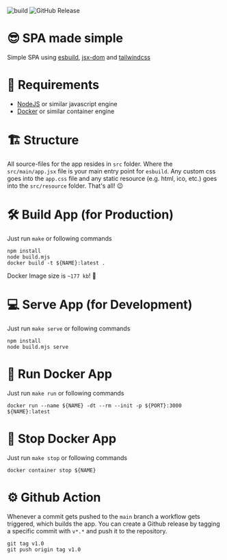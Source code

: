 ![build](https://github.com/jamowei/spa-simple/actions/workflows/buildAndRelease.yaml/badge.svg)
![GitHub Release](https://img.shields.io/github/v/release/jamowei/spa-simple)


# 😎 SPA made simple
Simple SPA using [esbuild](https://esbuild.github.io/), [jsx-dom](https://www.npmjs.com/package/jsx-dom) and [tailwindcss](https://www.npmjs.com/package/tailwindcss)

# 📑 Requirements
* [NodeJS](https://nodejs.org/) or similar javascript engine
* [Docker](https://www.docker.com/) or similar container engine

# 🏗️ Structure
All source-files for the app resides in `src` folder. 
Where the `src/main/app.jsx` file is your main entry point for `esbuild`.
Any custom css goes into the `app.css` file and any static resource (e.g. html, ico, etc.) goes into the `src/resource` folder. That's all! 😉

# 🛠️ Build App (for Production)
Just run `make` or following commands
```
npm install
node build.mjs
docker build -t ${NAME}:latest .
```
Docker Image size is `~177 kb`! 🤯

# 💻 Serve App (for Development)
Just run `make serve` or following commands
```
npm install
node build.mjs serve
```

# 🐋 Run Docker App
Just run `make run` or following commands
```
docker run --name ${NAME} -dt --rm --init -p ${PORT}:3000 ${NAME}:latest
```

# 🐋 Stop Docker App
Just run `make stop` or following commands
```
docker container stop ${NAME}
```

# ⚙️ Github Action
Whenever a commit gets pushed to the `main` branch a workflow gets triggered, which builds the app.
You can create a Github release by tagging a specific commit with `v*.*` and push it to the repository.
```
git tag v1.0
git push origin tag v1.0
```
